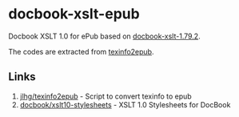 # docbook-xslt-epub

Docbook XSLT 1.0 for ePub based on [docbook-xslt-1.79.2](https://github.com/docbook/xslt10-stylesheets/releases/tag/release/1.79.2).

The codes are extracted from [texinfo2epub](https://github.com/jlhg/texinfo2epub).

## Links

1. [jlhg/texinfo2epub](https://github.com/jlhg/texinfo2epub) - Script to convert
   texinfo to epub
2. [docbook/xslt10-stylesheets](https://github.com/docbook/xslt10-stylesheets) -
   XSLT 1.0 Stylesheets for DocBook
